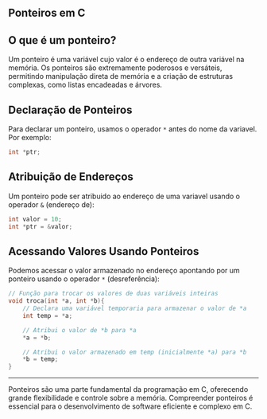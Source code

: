 ## Ponteiros em C

## O que é um ponteiro?

Um ponteiro é uma variável cujo valor é o endereço de outra variável na memória. Os ponteiros são extremamente poderosos e versáteis, permitindo manipulação direta de memória e a criação de estruturas complexas, como listas encadeadas e árvores.

## Declaração de Ponteiros

Para declarar um ponteiro, usamos o operador `*` antes do nome da variavel. Por exemplo: 

```c
int *ptr;
```

## Atribuição de Endereços

Um ponteiro pode ser atribuido ao endereço de uma variavel usando o operador `&` (endereço de):

```c
int valor = 10;
int *ptr = &valor;
```

## Acessando Valores Usando Ponteiros

Podemos acessar o valor armazenado no endereço apontando por um ponteiro usando o operador `*` (desreferência):

```c
// Função para trocar os valores de duas variáveis inteiras
void troca(int *a, int *b){
    // Declara uma variável temporaria para armazenar o valor de *a
    int temp = *a;

    // Atribui o valor de *b para *a
    *a = *b;

    // Atribui o valor armazenado em temp (inicialmente *a) para *b
    *b = temp; 
}
```
---
Ponteiros são uma parte fundamental da programação em C, oferecendo grande flexibilidade e controle sobre a memória. Compreender ponteiros é essencial para o desenvolvimento de software eficiente e complexo em C.
